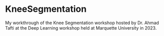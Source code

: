 # KneeSegmentation
My workthrough of the Knee Segmentation workshop hosted by Dr. Ahmad Tafti at the Deep Learning workshop held at Marquette University in 2023.
